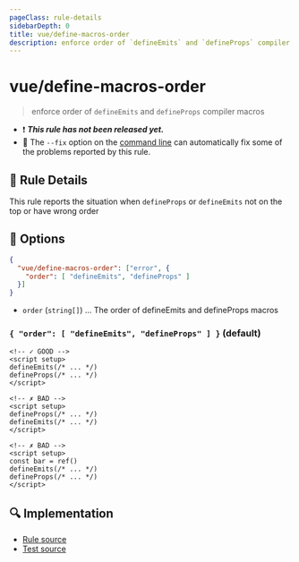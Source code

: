 ```yaml
---
pageClass: rule-details
sidebarDepth: 0
title: vue/define-macros-order
description: enforce order of `defineEmits` and `defineProps` compiler macros
---
```

# vue/define-macros-order

> enforce order of `defineEmits` and `defineProps` compiler macros

- :exclamation: <badge text="This rule has not been released yet." vertical="middle" type="error"> ***This rule has not been released yet.*** </badge>
- :wrench: The `--fix` option on the [command line](https://eslint.org/docs/user-guide/command-line-interface#fixing-problems) can automatically fix some of the problems reported by this rule.

## :book: Rule Details

This rule reports the situation when `defineProps` or `defineEmits` not on the top or have wrong order

## :wrench: Options

```json
{
  "vue/define-macros-order": ["error", {
    "order": [ "defineEmits", "defineProps" ]
  }]
}
```

- `order` (`string[]`) ... The order of defineEmits and defineProps macros

### `{ "order": [ "defineEmits", "defineProps" ] }` (default)

<eslint-code-block fix :rules="{'vue/define-macros-order': ['error']}">

```vue
<!-- ✓ GOOD -->
<script setup>
defineEmits(/* ... */)
defineProps(/* ... */)
</script>
```

</eslint-code-block>

<eslint-code-block fix :rules="{'vue/define-macros-order': ['error']}">

```vue
<!-- ✗ BAD -->
<script setup>
defineProps(/* ... */)
defineEmits(/* ... */)
</script>
```

</eslint-code-block>

<eslint-code-block fix :rules="{'vue/define-macros-order': ['error']}">

```vue
<!-- ✗ BAD -->
<script setup>
const bar = ref()
defineEmits(/* ... */)
defineProps(/* ... */)
</script>
```

</eslint-code-block>

## :mag: Implementation

- [Rule source](https://github.com/vuejs/eslint-plugin-vue/blob/master/lib/rules/define-macros-order.js)
- [Test source](https://github.com/vuejs/eslint-plugin-vue/blob/master/tests/lib/rules/define-macros-order.js)
